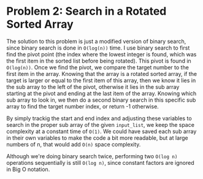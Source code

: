 
# Problem 2: Search in a Rotated Sorted Array

The solution to this problem is just a modified version of binary search, since binary search is done in `O(log(n))` time. I use binary search to first find the pivot point (the index where the lowest integer is found, which was the first item in the sorted list before being rotated). This pivot is found in `O(log(n))`. Once we find the pivot, we compare the target number to the first item in the array. Knowing that the array is a rotated sorted array, if the target is larger or equal to the first item of this array, then we know it lies in the sub array to the left of the pivot, otherwise it lies in the sub array starting at the pivot and ending at the last item of the array. Knowing which sub array to look in, we then do a second binary search in this specific sub array to find the target number index, or return -1 otherwise.

By simply trackig the start and end index and adjusting these variables to search in the proper sub array of the given `input_list`, we keep the space complexity at a constant time of `O(1)`. We could have saved each sub array in their own variables to make the code a bit more readable, but at large numbers of n, that would add `O(n)` space complexity.

Although we're doing binary search twice, performing two `O(log n)` operations sequentially is still `O(log n)`, since constant factors are ignored in Big O notation.
